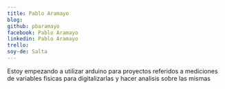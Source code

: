```yaml
---
title: Pablo Aramayo
blog:
github: pbaramayo
facebook: Pablo Aramayo
linkedin: Pablo Aramayo
trello: 
soy-de: Salta
---
```


Estoy empezando a utilizar arduino para proyectos referidos a mediciones de variables fisicas para digitalizarlas y hacer analisis sobre las mismas
